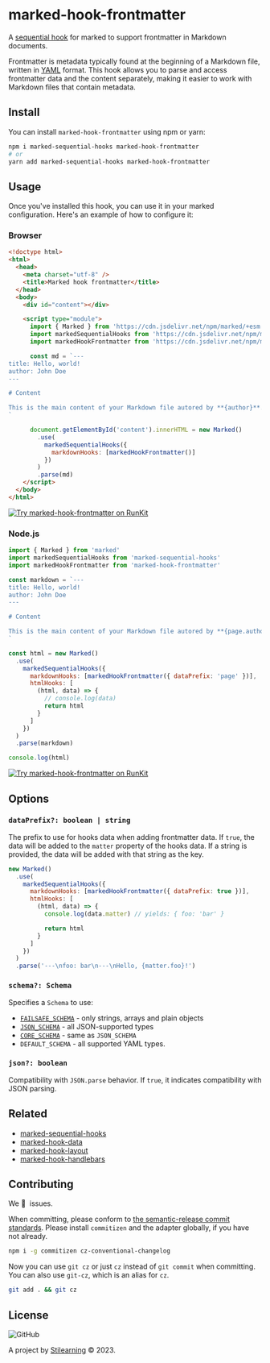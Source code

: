 # marked-hook-frontmatter

A [sequential hook](https://github.com/bent10/marked-extensions/tree/main/packages/sequential-hooks) for marked to support frontmatter in Markdown documents.

Frontmatter is metadata typically found at the beginning of a Markdown file, written in [YAML](https://yaml.org/) format. This hook allows you to parse and access frontmatter data and the content separately, making it easier to work with Markdown files that contain metadata.

## Install

You can install `marked-hook-frontmatter` using npm or yarn:

```bash
npm i marked-sequential-hooks marked-hook-frontmatter
# or
yarn add marked-sequential-hooks marked-hook-frontmatter
```

## Usage

Once you've installed this hook, you can use it in your marked configuration. Here's an example of how to configure it:

### Browser

```html
<!doctype html>
<html>
  <head>
    <meta charset="utf-8" />
    <title>Marked hook frontmatter</title>
  </head>
  <body>
    <div id="content"></div>

    <script type="module">
      import { Marked } from 'https://cdn.jsdelivr.net/npm/marked/+esm'
      import markedSequentialHooks from 'https://cdn.jsdelivr.net/npm/marked-sequential-hooks/+esm'
      import markedHookFrontmatter from 'https://cdn.jsdelivr.net/npm/marked-hook-frontmatter/+esm'

      const md = `---
title: Hello, world!
author: John Doe
---

# Content

This is the main content of your Markdown file autored by **{author}**.
`

      document.getElementById('content').innerHTML = new Marked()
        .use(
          markedSequentialHooks({
            markdownHooks: [markedHookFrontmatter()]
          })
        )
        .parse(md)
    </script>
  </body>
</html>
```

[![Try marked-hook-frontmatter on RunKit](https://badge.runkitcdn.com/example.html.svg)](https://untitled-yq22k0054c7e.runkit.sh/)

### Node.js

```js
import { Marked } from 'marked'
import markedSequentialHooks from 'marked-sequential-hooks'
import markedHookFrontmatter from 'marked-hook-frontmatter'

const markdown = `---
title: Hello, world!
author: John Doe
---

# Content

This is the main content of your Markdown file autored by **{page.author}**.
`

const html = new Marked()
  .use(
    markedSequentialHooks({
      markdownHooks: [markedHookFrontmatter({ dataPrefix: 'page' })],
      htmlHooks: [
        (html, data) => {
          // console.log(data)
          return html
        }
      ]
    })
  )
  .parse(markdown)

console.log(html)
```

[![Try marked-hook-frontmatter on RunKit](https://badge.runkitcdn.com/example.js.svg)](https://runkit.com/bent10/653127c491450f000835d926)

## Options

### `dataPrefix?: boolean | string`

The prefix to use for hooks data when adding frontmatter data. If `true`, the data will be added to the `matter` property of the hooks data. If a string is provided, the data will be added with that string as the key.

```js
new Marked()
  .use(
    markedSequentialHooks({
      markdownHooks: [markedHookFrontmatter({ dataPrefix: true })],
      htmlHooks: [
        (html, data) => {
          console.log(data.matter) // yields: { foo: 'bar' }

          return html
        }
      ]
    })
  )
  .parse('---\nfoo: bar\n---\nHello, {matter.foo}!')
```

### `schema?: Schema`

Specifies a `Schema` to use:

- [`FAILSAFE_SCHEMA`](http://www.yaml.org/spec/1.2/spec.html#id2802346) - only strings, arrays and plain objects
- [`JSON_SCHEMA`](http://www.yaml.org/spec/1.2/spec.html#id2803231) - all JSON-supported types
- [`CORE_SCHEMA`](http://www.yaml.org/spec/1.2/spec.html#id2804923) - same as `JSON_SCHEMA`
- `DEFAULT_SCHEMA` - all supported YAML types.

### `json?: boolean`

Compatibility with `JSON.parse` behavior. If `true`, it indicates compatibility with JSON parsing.

## Related

- [marked-sequential-hooks](https://github.com/bent10/marked-extensions/tree/main/packages/sequential-hooks)
- [marked-hook-data](https://github.com/bent10/marked-extensions/tree/main/packages/hook-data)
- [marked-hook-layout](https://github.com/bent10/marked-extensions/tree/main/packages/hook-layout)
- [marked-hook-handlebars](https://github.com/bent10/marked-extensions/tree/main/packages/hook-handlebars)

## Contributing

We 💛&nbsp; issues.

When committing, please conform to [the semantic-release commit standards](https://www.conventionalcommits.org/). Please install `commitizen` and the adapter globally, if you have not already.

```bash
npm i -g commitizen cz-conventional-changelog
```

Now you can use `git cz` or just `cz` instead of `git commit` when committing. You can also use `git-cz`, which is an alias for `cz`.

```bash
git add . && git cz
```

## License

![GitHub](https://img.shields.io/github/license/bent10/marked-extensions)

A project by [Stilearning](https://stilearning.com) &copy; 2023.
